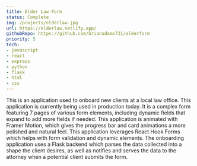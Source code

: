 ```yaml
---
title: Elder Law Form
status: Complete
img: /projects/elderlaw.jpg
url: https://elderlaw.netlify.app/
githubRepo: https://github.com/brianadams731/elderform
priority: 5
tech:
- javascript
- react
- express
- python
- flask
- html
- css
---
```

This is an application used to onboard new clients at a local law office. This application is currently being used in production today. It is a complex form featuring 7 pages of various form elements, including dynamic fields that expand to add more fields if needed. This application is animated with Framer Motion, which gives the progress bar and card animations a more polished and natural feel. This application leverages React Hook Forms which helps with form validation and dynamic elements. The onboarding application uses a Flask backend which parses the data collected into a shape the client desires, as well as notifies and serves the data to the attorney when a potential client submits the form.